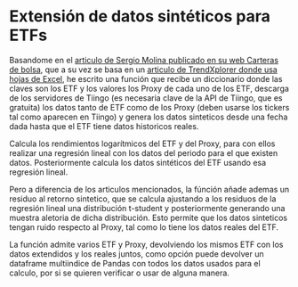 # Extensión de datos sintéticos para ETFs

Basandome en el [articulo de Sergio Molina publicado en su web Carteras de bolsa](https://carterasdebolsa.com/codigo-python-para-extender-etfs/), que a su vez se basa en un [articulo de TrendXplorer donde usa hojas de Excel](https://indexswingtrader.blogspot.com/2017/03/index-mapping-for-etf-proxies.html), he escrito una función que recibe un diccionario donde las claves son los ETF y los valores los Proxy de cada uno de los ETF, descarga de los servidores de Tiingo (es necesaria clave de la API de Tiingo, que es gratuita) los datos tanto de ETF como de los Proxy (deben usarse los tickers tal como aparecen en Tiingo) y genera los datos sinteticos desde una fecha dada hasta que el ETF tiene datos historicos reales.

Calcula los rendimientos logarítmicos del ETF y del Proxy, para con ellos realizar una regresión lineal con los datos del periodo para el que existen datos. Posteriormente calcula los datos sintéticos del ETF usando esa regresión lineal.

Pero a diferencia de los articulos mencionados, la fúnción añade ademas un residuo al retorno sintetico, que se calcula ajustando a los residuos de la regresión lineal una distribución t-student y posteriormente generando una muestra aletoria de dicha distribución.  Esto permite que los datos sinteticos tengan ruido respecto al Proxy, tal como lo tiene los datos reales del ETF.

La función admite varios ETF y Proxy, devolviendo los mismos ETF con los datos extendidos y los reales juntos, como opción puede devolver un dataframe multiindice de Pandas con todos los datos usados para el calculo, por si se quieren verificar o usar de alguna manera.
